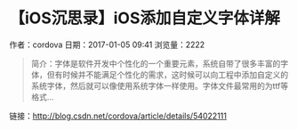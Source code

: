 # 【iOS沉思录】iOS添加自定义字体详解
作者：cordova
日期：2017-01-05 09:41
浏览量：2222
> 简介：字体是软件开发中个性化的一个重要元素，系统自带了很多丰富的字体，但有时候并不能满足个性化的需求，这时候可以向工程中添加自定义的系统字体，然后就可以像使用系统字体一样使用。字体文件最常用的为ttf等格式...

 链接：http://blog.csdn.net/cordova/article/details/54022111
